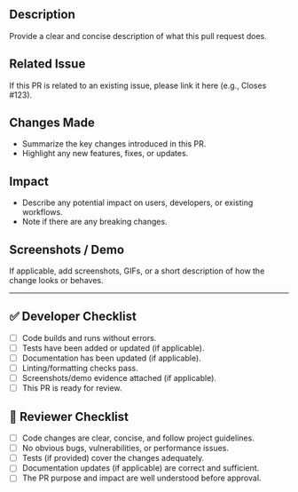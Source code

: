 ## Description
Provide a clear and concise description of what this pull request does.

## Related Issue
If this PR is related to an existing issue, please link it here (e.g., Closes #123).

## Changes Made
- Summarize the key changes introduced in this PR.
- Highlight any new features, fixes, or updates.

## Impact
- Describe any potential impact on users, developers, or existing workflows.
- Note if there are any breaking changes.

## Screenshots / Demo
If applicable, add screenshots, GIFs, or a short description of how the change looks or behaves.

---

## ✅ Developer Checklist
- [ ] Code builds and runs without errors.
- [ ] Tests have been added or updated (if applicable).
- [ ] Documentation has been updated (if applicable).
- [ ] Linting/formatting checks pass.
- [ ] Screenshots/demo evidence attached (if applicable).
- [ ] This PR is ready for review.

## 👀 Reviewer Checklist
- [ ] Code changes are clear, concise, and follow project guidelines.
- [ ] No obvious bugs, vulnerabilities, or performance issues.
- [ ] Tests (if provided) cover the changes adequately.
- [ ] Documentation updates (if applicable) are correct and sufficient.
- [ ] The PR purpose and impact are well understood before approval.
